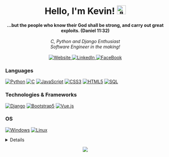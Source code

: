 <h1 align="center">Hello, I'm Kevin! <img src="https://github-production-user-asset-6210df.s3.amazonaws.com/24524555/238178097-766d336d-b87d-44ba-807c-c51de2bc6b4d.gif" width="28px" alt="👋"></h1>

<p align="center">
    <b>...but the people who know their God shall be strong, and carry out great exploits. (Daniel 11:32)</b><br><br>
    <i>
        C, Python and Django Enthusiast<br>
        Software Engineer in the making!<br>
    </i><br>
     <a href="https://kevinwakhisi.info/">
    <img src="https://img.shields.io/badge/Website-blue?style=flat-square&logo=github" alt="Website">
</a>
    </a>
    <a href="https://www.linkedin.com/in/kevin-w-882392258/">
        <img src="https://img.shields.io/badge/LinkedIn-blue?style=flat-square&logo=linkedin" alt="LinkedIn">
    </a>
    <a href="https://www.facebook.com/kevin.wakhisi.50">
        <img src="https://img.shields.io/badge/Facebook-blue?style=flat-square&logo=facebook" alt="FaceBook">
    </a>
</p>

### Languages

[![Python](https://img.shields.io/badge/python-black?style=for-the-badge&logo=python)](https://github.com/K-waks)
[![C](https://img.shields.io/badge/c-black?style=for-the-badge&logo=c)](https://github.com/K-waks)
[![JavaScript](https://img.shields.io/badge/javascript-black?style=for-the-badge&logo=javascript)](https://github.com/K-waks)
[![CSS3](https://img.shields.io/badge/css-black?style=for-the-badge&logo=css3)](https://github.com/K-waks)
[![HTML5](https://img.shields.io/badge/html5-black?style=for-the-badge&logo=html5)](https://github.com/K-waks)
[![SQL](https://img.shields.io/badge/sql-black?style=for-the-badge&logo=postgresql)](https://github.com/K-waks)

### Technologies & Frameworks

[![Django](https://img.shields.io/badge/django-black?style=for-the-badge&logo=django)](https://github.com/K-waks)
[![Bootstrap5](https://img.shields.io/badge/bootstrap-black?style=for-the-badge&logo=bootstrap)](https://github.com/K-waks)
[![Vue.js](https://img.shields.io/badge/vue-black?style=for-the-badge&logo=vue.js)](https://github.com/K-waks)

### OS

[![Windows](https://img.shields.io/badge/Windows-black?style=for-the-badge&logo=Windows)](https://github.com/K-waks)
[![Linux](https://img.shields.io/badge/linux-black?style=for-the-badge&logo=Linux)](https://github.com/K-waks)

<details>
<p align="center">
  <a href="https://github.com/K-waks">
    <img src="http://github-profile-summary-cards.vercel.app/api/cards/profile-details?username=K-waks&theme=transparent" />
  </a>
  <a href="https://github.com/K-waks">
    <img src="https://github-readme-streak-stats.herokuapp.com/?user=K-waks&hide_border=true&card_width=338&theme=transparent" />
  </a>
  <a href="https://github.com/K-waks">
    <img src="http://github-profile-summary-cards.vercel.app/api/cards/stats?username=K-waks&theme=transparent" />
  </a>
  <a href="https://github.com/K-waks">
    <img src="https://github-readme-stats.vercel.app/api/top-langs/?username=K-waks&langs_count=10&exclude_repo=&hide=jupyter%20notebook,vim%20script,cmake,makefile,batchfile,emacs%20lisp&card_width=699&hide_border=true&theme=transparent" />
  </a>
</p>
</details>

<p align="center">
  <a href="https://github.com/K-waks">
    <img src="https://komarev.com/ghpvc/?username=K-waks&color=blue&style=flat)" />
  </a>
</p>
<!--

- 🔭 I’m currently working on ...
- 🌱 I’m currently learning ...
- 👯 I’m looking to collaborate on ...
- 🤔 I’m looking for help with ...
- 💬 Ask me about ...
- 📫 How to reach me: ...
- 😄 Pronouns: ...
- ⚡ Fun fact: ...
  -->
